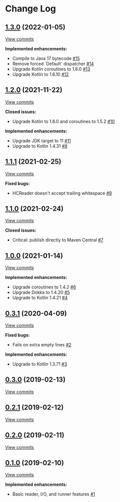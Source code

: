 # Change Log

## [1.3.0](https://github.com/joffrey-bion/hashcode-utils-kt/tree/1.3.0) (2022-01-05)
[View commits](https://github.com/joffrey-bion/hashcode-utils-kt/compare/1.2.0...1.3.0)

**Implemented enhancements:**

- Compile to Java 17 bytecode [\#15](https://github.com/joffrey-bion/hashcode-utils-kt/issues/15)
- Remove forced \`Default\` dispatcher [\#14](https://github.com/joffrey-bion/hashcode-utils-kt/issues/14)
- Upgrade Kotlin coroutines to 1.6.0 [\#13](https://github.com/joffrey-bion/hashcode-utils-kt/issues/13)
- Upgrade Kotlin to 1.6.10 [\#12](https://github.com/joffrey-bion/hashcode-utils-kt/issues/12)

## [1.2.0](https://github.com/joffrey-bion/hashcode-utils-kt/tree/1.2.0) (2021-11-22)
[View commits](https://github.com/joffrey-bion/hashcode-utils-kt/compare/1.1.1...1.2.0)

**Closed issues:**

- Upgrade Kotlin to 1.6.0 and coroutines to 1.5.2 [\#10](https://github.com/joffrey-bion/hashcode-utils-kt/issues/10)

**Implemented enhancements:**

- Upgrade JDK target to 11 [\#11](https://github.com/joffrey-bion/hashcode-utils-kt/issues/11)
- Upgrade to Kotlin 1.4.31 [\#8](https://github.com/joffrey-bion/hashcode-utils-kt/issues/8)

## [1.1.1](https://github.com/joffrey-bion/hashcode-utils-kt/tree/1.1.1) (2021-02-25)
[View commits](https://github.com/joffrey-bion/hashcode-utils-kt/compare/1.1.0...1.1.1)

**Fixed bugs:**

- HCReader doesn't accept trailing whitespace [\#9](https://github.com/joffrey-bion/hashcode-utils-kt/issues/9)

## [1.1.0](https://github.com/joffrey-bion/hashcode-utils-kt/tree/1.1.0) (2021-02-24)
[View commits](https://github.com/joffrey-bion/hashcode-utils-kt/compare/1.0.0...1.1.0)

**Closed issues:**

- Critical: publish directly to Maven Central [\#7](https://github.com/joffrey-bion/hashcode-utils-kt/issues/7)

## [1.0.0](https://github.com/joffrey-bion/hashcode-utils-kt/tree/1.0.0) (2021-01-14)
[View commits](https://github.com/joffrey-bion/hashcode-utils-kt/compare/0.3.1...1.0.0)

**Implemented enhancements:**

- Upgrade coroutines to 1.4.2 [\#6](https://github.com/joffrey-bion/hashcode-utils-kt/issues/6)
- Upgrade Dokka to 1.4.20 [\#5](https://github.com/joffrey-bion/hashcode-utils-kt/issues/5)
- Upgrade to Kotlin 1.4.21 [\#4](https://github.com/joffrey-bion/hashcode-utils-kt/issues/4)

## [0.3.1](https://github.com/joffrey-bion/hashcode-utils-kt/tree/0.3.1) (2020-04-09)
[View commits](https://github.com/joffrey-bion/hashcode-utils-kt/compare/0.3.0...0.3.1)

**Fixed bugs:**

- Fails on extra empty lines [\#2](https://github.com/joffrey-bion/hashcode-utils-kt/issues/2)

**Implemented enhancements:**

- Upgrade to Kotlin 1.3.71 [\#3](https://github.com/joffrey-bion/hashcode-utils-kt/issues/3)

## [0.3.0](https://github.com/joffrey-bion/hashcode-utils-kt/tree/0.3.0) (2019-02-13)
[View commits](https://github.com/joffrey-bion/hashcode-utils-kt/compare/0.2.1...0.3.0)


## [0.2.1](https://github.com/joffrey-bion/hashcode-utils-kt/tree/0.2.1) (2019-02-12)
[View commits](https://github.com/joffrey-bion/hashcode-utils-kt/compare/0.2.0...0.2.1)


## [0.2.0](https://github.com/joffrey-bion/hashcode-utils-kt/tree/0.2.0) (2019-02-11)
[View commits](https://github.com/joffrey-bion/hashcode-utils-kt/compare/0.1.0...0.2.0)


## [0.1.0](https://github.com/joffrey-bion/hashcode-utils-kt/tree/0.1.0) (2019-02-10)
[View commits](https://github.com/joffrey-bion/hashcode-utils-kt/compare/d26fe9746e7c335a885d59ed2d34486265e422dc...0.1.0)

**Implemented enhancements:**

- Basic reader, I/O, and runner features [\#1](https://github.com/joffrey-bion/hashcode-utils-kt/issues/1)
